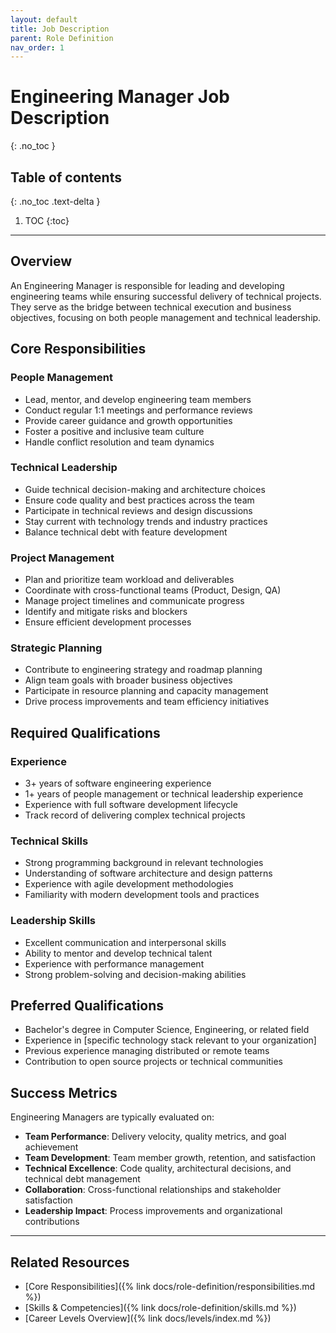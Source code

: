 ```yaml
---
layout: default
title: Job Description
parent: Role Definition
nav_order: 1
---
```


# Engineering Manager Job Description
{: .no_toc }

## Table of contents
{: .no_toc .text-delta }

1. TOC
{:toc}

---

## Overview

An Engineering Manager is responsible for leading and developing engineering teams while ensuring successful delivery of technical projects. They serve as the bridge between technical execution and business objectives, focusing on both people management and technical leadership.

## Core Responsibilities

### People Management
- Lead, mentor, and develop engineering team members
- Conduct regular 1:1 meetings and performance reviews
- Provide career guidance and growth opportunities
- Foster a positive and inclusive team culture
- Handle conflict resolution and team dynamics

### Technical Leadership
- Guide technical decision-making and architecture choices
- Ensure code quality and best practices across the team
- Participate in technical reviews and design discussions
- Stay current with technology trends and industry practices
- Balance technical debt with feature development

### Project Management
- Plan and prioritize team workload and deliverables
- Coordinate with cross-functional teams (Product, Design, QA)
- Manage project timelines and communicate progress
- Identify and mitigate risks and blockers
- Ensure efficient development processes

### Strategic Planning
- Contribute to engineering strategy and roadmap planning
- Align team goals with broader business objectives
- Participate in resource planning and capacity management
- Drive process improvements and team efficiency initiatives

## Required Qualifications

### Experience
- 3+ years of software engineering experience
- 1+ years of people management or technical leadership experience
- Experience with full software development lifecycle
- Track record of delivering complex technical projects

### Technical Skills
- Strong programming background in relevant technologies
- Understanding of software architecture and design patterns
- Experience with agile development methodologies
- Familiarity with modern development tools and practices

### Leadership Skills
- Excellent communication and interpersonal skills
- Ability to mentor and develop technical talent
- Experience with performance management
- Strong problem-solving and decision-making abilities

## Preferred Qualifications

- Bachelor's degree in Computer Science, Engineering, or related field
- Experience in [specific technology stack relevant to your organization]
- Previous experience managing distributed or remote teams
- Contribution to open source projects or technical communities

## Success Metrics

Engineering Managers are typically evaluated on:

- **Team Performance**: Delivery velocity, quality metrics, and goal achievement
- **Team Development**: Team member growth, retention, and satisfaction
- **Technical Excellence**: Code quality, architectural decisions, and technical debt management
- **Collaboration**: Cross-functional relationships and stakeholder satisfaction
- **Leadership Impact**: Process improvements and organizational contributions

---

## Related Resources

- [Core Responsibilities]({% link docs/role-definition/responsibilities.md %})
- [Skills & Competencies]({% link docs/role-definition/skills.md %})
- [Career Levels Overview]({% link docs/levels/index.md %})